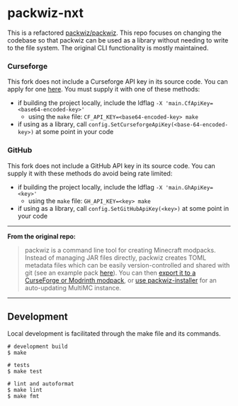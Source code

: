 # packwiz-nxt

This is a refactored [packwiz/packwiz](https://github.com/packwiz/packwiz). 
This repo focuses on changing the codebase so that packwiz can be used as a 
library without needing to write to the file system.
The original CLI functionality is mostly maintained.

### Curseforge
This fork does not include a Curseforge API key in its source code. 
You can apply for one [here](https://forms.monday.com/forms/dce5ccb7afda9a1c21dab1a1aa1d84eb?r=use1).
You must supply it with one of these methods:

- if building the project locally, include the ldflag `-X 'main.CfApiKey=<base64-encoded-key>'`
  - using the `make` file: `CF_API_KEY=<base64-encoded-key> make`
- if using as a library, call `config.SetCurseforgeApiKey(<base-64-encoded-key>)` at some point in your code

### GitHub
This fork does not include a GitHub API key in its source code.
You can supply it with these methods do avoid being rate limited:

- if building the project locally, include the ldflag `-X 'main.GhApiKey=<key>'`
  - using the `make` file: `GH_API_KEY=<key> make` 
- if using as a library, call `config.SetGitHubApiKey(<key>)` at some point in your code

---

**From the original repo:**

> packwiz is a command line tool for creating Minecraft modpacks. 
Instead of managing JAR files directly, packwiz creates TOML metadata files 
which can be easily version-controlled and shared with git (see an example 
pack [here](https://github.com/packwiz/packwiz-example-pack)). You can then [export it to a CurseForge or Modrinth modpack](https://packwiz.infra.link/tutorials/hosting/curseforge/), 
or [use packwiz-installer](https://packwiz.infra.link/tutorials/installing/packwiz-installer/) for an auto-updating MultiMC instance.

---

## Development

Local development is facilitated through the make file and its commands.

```shell
# development build
$ make

# tests
$ make test

# lint and autoformat
$ make lint
$ make fmt
```